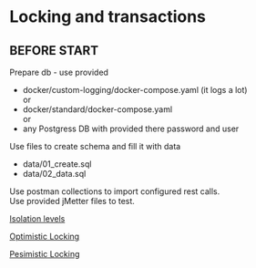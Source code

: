 # Locking and transactions

## BEFORE START

Prepare db - use provided

- docker/custom-logging/docker-compose.yaml (it logs a lot) <br>
  or
- docker/standard/docker-compose.yaml <br>
  or
- any Postgress DB with provided there password and user

Use files to create schema and fill it with data

- data/01_create.sql
- data/02_data.sql

Use postman collections to import configured rest calls. <br>
Use provided jMetter files to test.

[Isolation levels](00_Isolation_levels.MD)

[Optimistic Locking](01_Optimistic.MD)

[Pesimistic Locking](02_Pesimistic.MD)